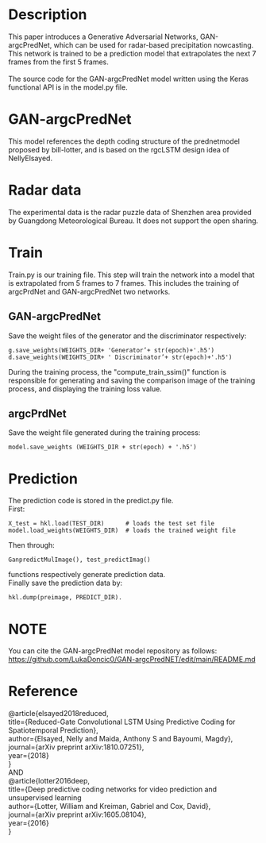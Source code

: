 # Description
This paper introduces a Generative Adversarial Networks, GAN-argcPredNet, which can be used for radar-based precipitation nowcasting.
This network is trained to be a prediction model that extrapolates the next 7 frames from the first 5 frames.<br><br>
The source code for the GAN-argcPredNet model written using the Keras functional API is in the model.py file.
# GAN-argcPredNet
This model references the depth coding structure of the prednetmodel proposed by bill-lotter, and is based on the rgcLSTM design idea of NellyElsayed.
# Radar data
The experimental data is the radar puzzle data of Shenzhen area provided by Guangdong Meteorological Bureau. It does not support the open sharing.
# Train
Train.py is our training file. This step will train the network into a model that is extrapolated from 5 frames to 7 frames. This includes the training of argcPrdNet and GAN-argcPredNet two networks.
## GAN-argcPredNet
Save the weight files of the generator and the discriminator respectively:<br>


    g.save_weights(WEIGHTS_DIR+ 'Generator’+ str(epoch)+'.h5') 
    d.save_weights(WEIGHTS_DIR+ ' Discriminator’+ str(epoch)+'.h5') 
During the training process, the "compute_train_ssim()" function is responsible for generating and saving the comparison image of the training process, and displaying the training loss value.
## argcPrdNet
Save the weight file generated during the training process:

    model.save_weights (WEIGHTS_DIR + str(epoch) + '.h5') 
# Prediction
The prediction code is stored in the predict.py file.<br>
First:

    X_test = hkl.load(TEST_DIR)      # loads the test set file
    model.load_weights(WEIGHTS_DIR)  # loads the trained weight file
Then through:

    GanpredictMulImage(), test_predictImag() 
functions respectively generate prediction data.<br>
Finally save the prediction data by: 

    hkl.dump(preimage, PREDICT_DIR).
# NOTE
You can cite the GAN-argcPredNet model repository as follows:<br>
https://github.com/LukaDoncic0/GAN-argcPredNET/edit/main/README.md<br>
# Reference
@article{elsayed2018reduced,<br>
title={Reduced-Gate Convolutional LSTM Using Predictive Coding for Spatiotemporal Prediction},<br>
author={Elsayed, Nelly and Maida, Anthony S and Bayoumi, Magdy},<br>
journal={arXiv preprint arXiv:1810.07251},<br>
year={2018}<br>
}<br>
AND<br>
@article{lotter2016deep,<br>
title={Deep predictive coding networks for video prediction and unsupervised learning<br>
author={Lotter, William and Kreiman, Gabriel and Cox, David},<br>
journal={arXiv preprint arXiv:1605.08104},<br>
year={2016}<br>
}<br>
